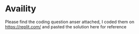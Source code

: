 # Availity

Please find the coding question anser attached, I coded them on https://replit.com/ and pasted the solution here for reference
